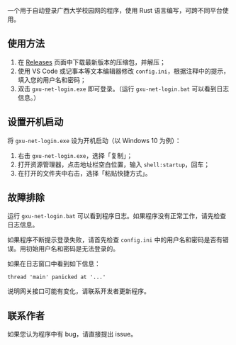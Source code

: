 一个用于自动登录广西大学校园网的程序，使用 Rust 语言编写，可跨不同平台使用。

## 使用方法

1. 在 [Releases](https://github.com/baltam/gxu-net-login/releases) 页面中下载最新版本的压缩包，并解压；
2. 使用 VS Code 或记事本等文本编辑器修改 `config.ini`，根据注释中的提示，填入您的用户名和密码；
3. 双击 `gxu-net-login.exe` 即可登录。（运行 `gxu-net-login.bat` 可以看到日志信息。）

## 设置开机启动

将 `gxu-net-login.exe` 设为开机启动（以 Windows 10 为例）：

1. 右击 `gxu-net-login.exe`，选择「复制」；
2. 打开资源管理器，点击地址栏空白位置，输入 `shell:startup`，回车；
3. 在打开的文件夹中右击，选择「粘贴快捷方式」。

## 故障排除

运行 `gxu-net-login.bat` 可以看到程序日志。如果程序没有正常工作，请先检查日志信息。

如果程序不断提示登录失败，请首先检查 `config.ini` 中的用户名和密码是否有错误。用初始用户名和密码是无法登录的。

如果在日志窗口中看到如下信息：

```
thread 'main' panicked at '...'
```

说明网关接口可能有变化，请联系开发者更新程序。

## 联系作者

如果您认为程序中有 bug，请直接提出 issue。
